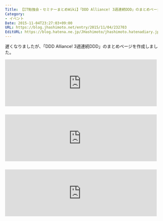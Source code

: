 ```yaml
---
Title: 【IT勉強会・セミナーまとめWiki】「DDD Alliance! 3週連続DDD」のまとめページを作成しました
Category:
- イベント
Date: 2015-11-04T23:27:03+09:00
URL: https://blog.jhashimoto.net/entry/2015/11/04/232703
EditURL: https://blog.hatena.ne.jp/JHashimoto/jhashimoto.hatenadiary.jp/atom/entry/6653458415126939400
---
```


遅くなりましたが、「DDD Alliance! 3週連続DDD」のまとめページを作成しました。

<iframe class="bookmarklet hatena-embed" src="http://hatenablog.com/embed?url=http%3A%2F%2Fitstudy.jhashimoto.net%2Findex.php%3Ftitle%3DDDD_Alliance!_3%25E9%2580%25B1%25E9%2580%25A3%25E7%25B6%259ADDD_%25E7%25AC%25AC1%25E9%2580%25B1" title="DDD Alliance! 3週連続DDD 第1週 - IT勉強会・セミナーまとめWiki" style="border:none;display:block;margin:0 0 1.7rem;overflow:hidden;height:155px;width:100%;max-width:500px;"><a href="http://itstudy.jhashimoto.net/index.php?title=DDD_Alliance!_3%E9%80%B1%E9%80%A3%E7%B6%9ADDD_%E7%AC%AC1%E9%80%B1" target="_blank">DDD Alliance! 3週連続DDD 第1週 - IT勉強会・セミナーまとめWiki</a></iframe>

<iframe class="bookmarklet hatena-embed" src="http://hatenablog.com/embed?url=http%3A%2F%2Fitstudy.jhashimoto.net%2Findex.php%3Ftitle%3DDDD_Alliance!_3%25E9%2580%25B1%25E9%2580%25A3%25E7%25B6%259ADDD_%25E7%25AC%25AC2%25E9%2580%25B1" title="DDD Alliance! 3週連続DDD 第2週 - IT勉強会・セミナーまとめWiki" style="border:none;display:block;margin:0 0 1.7rem;overflow:hidden;height:155px;width:100%;max-width:500px"><a href="http://itstudy.jhashimoto.net/index.php?title=DDD_Alliance!_3%E9%80%B1%E9%80%A3%E7%B6%9ADDD_%E7%AC%AC2%E9%80%B1" target="_blank">DDD Alliance! 3週連続DDD 第2週 - IT勉強会・セミナーまとめWiki</a></iframe>

<iframe class="bookmarklet hatena-embed" src="http://hatenablog.com/embed?url=http%3A%2F%2Fitstudy.jhashimoto.net%2Findex.php%3Ftitle%3DDDD_Alliance!_3%25E9%2580%25B1%25E9%2580%25A3%25E7%25B6%259ADDD_%25E7%25AC%25AC3%25E9%2580%25B1" title="DDD Alliance! 3週連続DDD 第3週 - IT勉強会・セミナーまとめWiki" style="border:none;display:block;margin:0 0 1.7rem;overflow:hidden;height:155px;width:100%;max-width:500px;"><a href="http://itstudy.jhashimoto.net/index.php?title=DDD_Alliance!_3%E9%80%B1%E9%80%A3%E7%B6%9ADDD_%E7%AC%AC3%E9%80%B1" target="_blank">DDD Alliance! 3週連続DDD 第3週 - IT勉強会・セミナーまとめWiki</a></iframe>
